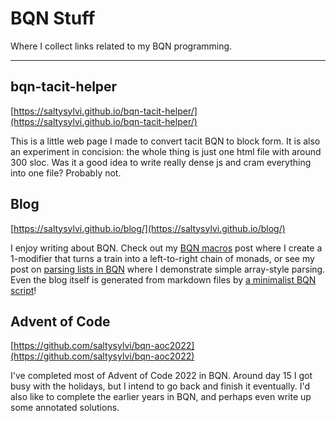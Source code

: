 # BQN Stuff

Where I collect links related to my BQN programming.

---

## bqn-tacit-helper

[https://saltysylvi.github.io/bqn-tacit-helper/](https://saltysylvi.github.io/bqn-tacit-helper/)

This is a little web page I made to convert tacit BQN to block form.
It is also an experiment in concision: the whole thing is just one html file with around 300 sloc.
Was it a good idea to write really dense js and cram everything into one file? Probably not.

## Blog

[https://saltysylvi.github.io/blog/](https://saltysylvi.github.io/blog/)

I enjoy writing about BQN.
Check out my [BQN macros](blog/bqn-macros.md) post where I create a 1-modifier that turns a train into a left-to-right chain of monads, or see my post on [parsing lists in BQN](blog/parsing-nested-lists-in-bqn.md) where I demonstrate simple array-style parsing.
Even the blog itself is generated from markdown files by [a minimalist BQN script](blog/site-generator-docs-0.md)!

## Advent of Code

[https://github.com/saltysylvi/bqn-aoc2022](https://github.com/saltysylvi/bqn-aoc2022)

I've completed most of Advent of Code 2022 in BQN.
Around day 15 I got busy with the holidays, but I intend to go back and finish it eventually.
I'd also like to complete the earlier years in BQN, and perhaps even write up some annotated solutions.
